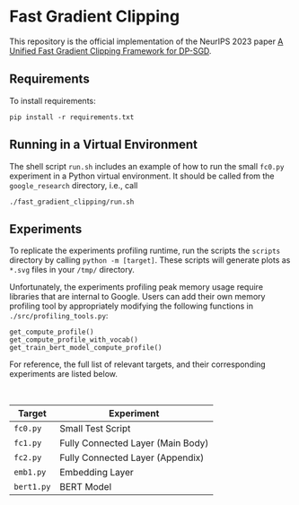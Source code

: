 # Fast Gradient Clipping

This repository is the official implementation of the NeurIPS 2023 paper
[A Unified Fast Gradient Clipping Framework for DP-SGD](https://neurips.cc/virtual/2023/poster/70754).

## Requirements

To install requirements:

```setup
pip install -r requirements.txt
```

## Running in a Virtual Environment

The shell script `run.sh` includes an example of how to run the small `fc0.py`
experiment in a Python virtual environment. It should be called from the
`google_research` directory, i.e., call

```test
./fast_gradient_clipping/run.sh
```

## Experiments

To replicate the experiments profiling runtime, run the scripts the `scripts`
directory by calling `python -m [target]`. These scripts will generate plots as
`*.svg` files in your `/tmp/` directory.

Unfortunately, the experiments profiling peak memory usage require libraries
that are internal to Google. Users can add their own memory profiling tool by
appropriately modifying the following functions in `./src/profiling_tools.py`:

```profile
get_compute_profile()
get_compute_profile_with_vocab()
get_train_bert_model_compute_profile()

```

For reference, the full list of relevant targets, and their corresponding
experiments are listed below.

&nbsp;

**Target** | **Experiment**
---------- | ---------------------------------
`fc0.py`   | Small Test Script
`fc1.py`   | Fully Connected Layer (Main Body)
`fc2.py`   | Fully Connected Layer (Appendix)
`emb1.py`  | Embedding Layer
`bert1.py` | BERT Model
